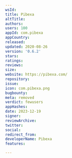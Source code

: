 ```yaml
---
wsId: 
title: Pibexa
altTitle: 
authors: 
users: 100
appId: com.pibexa
appCountry: 
released: 
updated: 2020-08-26
version: '0.6.2'
stars: 
ratings: 
reviews: 
size: 
website: https://pibexa.com/
repository: 
issue: 
icon: com.pibexa.png
bugbounty: 
meta: removed
verdict: fewusers
appHashes: 
date: 2023-12-19
signer: 
reviewArchive: 
twitter: 
social: 
redirect_from: 
developerName: Pibexa
features: 

---
```


